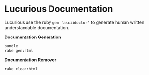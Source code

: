 # Lucurious Documentation

Lucurious use the ruby ```gem 'asciidoctor'``` to generate human written understandable documentation.

**Documentation Generation**
```bash
bundle
rake gen:html
```

**Documentation Remover**
```bash
rake clean:html
```